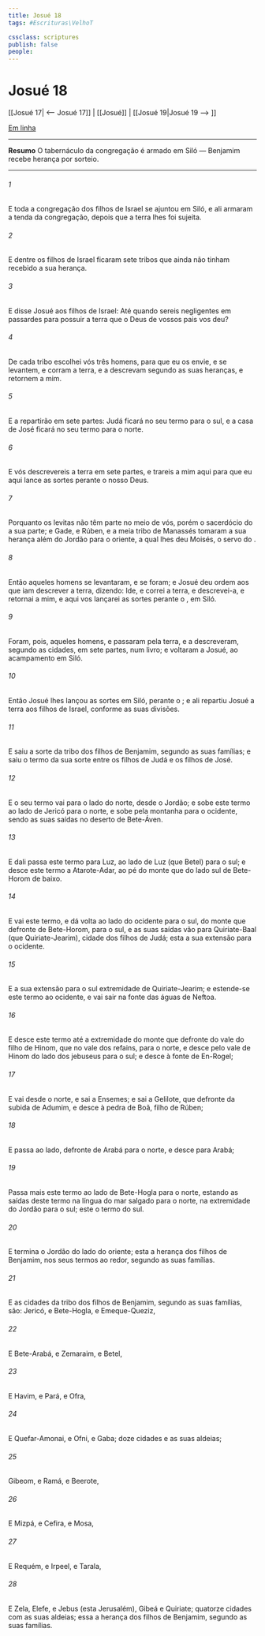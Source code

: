 ```yaml
---
title: Josué 18
tags: #Escrituras\VelhoT

cssclass: scriptures
publish: false
people:
---
```


# Josué 18
[[Josué 17| <-- Josué 17]] | [[Josué]] | [[Josué 19|Josué 19 --> ]]

[Em linha](https://churchofjesuschrist.org/study/scriptures/ot/josh/18?lang=por)

---
__Resumo__
O tabernáculo da congregação é armado em Siló — Benjamim recebe herança por sorteio.

---
###### 1 
E toda a congregação dos filhos de Israel se ajuntou em Siló, e ali armaram a tenda da congregação, depois que a terra lhes foi sujeita.

###### 2 
E dentre os filhos de Israel ficaram sete tribos que ainda não tinham recebido a sua herança.

###### 3 
E disse Josué aos filhos de Israel: Até quando sereis negligentes em passardes para possuir a terra que o  Deus de vossos pais vos deu?

###### 4 
De cada tribo escolhei vós três homens, para que eu os envie, e se levantem, e corram a terra, e a descrevam segundo as suas heranças, e retornem a mim.

###### 5 
E a repartirão em sete partes: Judá ficará no seu termo para o sul, e a casa de José ficará no seu termo para o norte.

###### 6 
E vós descrevereis a terra em sete partes, e trareis a mim aqui  para que eu aqui lance as sortes perante o  nosso Deus.

###### 7 
Porquanto os levitas não têm parte no meio de vós, porém o sacerdócio do   a sua parte; e Gade, e Rúben, e a meia tribo de Manassés tomaram a sua herança além do Jordão para o oriente, a qual lhes deu Moisés, o servo do .

###### 8 
Então aqueles homens se levantaram, e se foram; e Josué deu ordem aos que iam descrever a terra, dizendo: Ide, e correi a terra, e descrevei-a, e  retornai a mim, e aqui vos lançarei as sortes perante o , em Siló.

###### 9 
Foram, pois, aqueles homens, e passaram pela terra, e a descreveram, segundo as cidades, em sete partes, num livro; e voltaram a Josué, ao acampamento em Siló.

###### 10 
Então Josué lhes lançou as sortes em Siló, perante o ; e ali repartiu Josué a terra aos filhos de Israel, conforme as suas divisões.

###### 11 
E saiu a sorte da tribo dos filhos de Benjamim, segundo as suas famílias; e saiu o termo da sua sorte entre os filhos de Judá e os filhos de José.

###### 12 
E o seu termo vai para o lado do norte, desde o Jordão; e sobe este termo ao lado de Jericó para o norte, e sobe pela montanha para o ocidente, sendo as suas saídas no deserto de Bete-Áven.

###### 13 
E dali passa este termo para Luz, ao lado de Luz (que  Betel) para o sul; e desce este termo a Atarote-Adar, ao pé do monte que  do lado sul de Bete-Horom de baixo.

###### 14 
E vai este termo, e dá volta ao lado do ocidente para o sul, do monte que  defronte de Bete-Horom, para o sul, e as suas saídas vão para Quiriate-Baal (que  Quiriate-Jearim), cidade dos filhos de Judá; esta  a sua extensão para o ocidente.

###### 15 
E a sua extensão para o sul  extremidade de Quiriate-Jearim; e estende-se este termo ao ocidente, e vai sair na fonte das águas de Neftoa.

###### 16 
E desce este termo até a extremidade do monte que  defronte do vale do filho de Hinom, que  no vale dos refains, para o norte, e desce pelo vale de Hinom do lado dos jebuseus para o sul; e  desce à fonte de En-Rogel;

###### 17 
E vai desde o norte, e sai a Ensemes; e  sai a Gelilote, que  defronte da subida de Adumim, e desce à pedra de Boã, filho de Rúben;

###### 18 
E passa ao lado, defronte de Arabá para o norte, e desce para Arabá;

###### 19 
Passa mais este termo ao lado de Bete-Hogla para o norte, estando as saídas deste termo na língua do mar salgado para o norte, na extremidade do Jordão para o sul; este  o termo do sul.

###### 20 
E termina o Jordão do lado do oriente; esta  a herança dos filhos de Benjamim, nos seus termos ao redor, segundo as suas famílias.

###### 21 
E as cidades da tribo dos filhos de Benjamim, segundo as suas famílias, são: Jericó, e Bete-Hogla, e Emeque-Queziz,

###### 22 
E Bete-Arabá, e Zemaraim, e Betel,

###### 23 
E Havim, e Pará, e Ofra,

###### 24 
E Quefar-Amonai, e Ofni, e Gaba; doze cidades e as suas aldeias;

###### 25 
Gibeom, e Ramá, e Beerote,

###### 26 
E Mizpá, e Cefira, e Mosa,

###### 27 
E Requém, e Irpeel, e Tarala,

###### 28 
E Zela, Elefe, e Jebus (esta  Jerusalém), Gibeá e Quiriate; quatorze cidades com as suas aldeias; essa  a herança dos filhos de Benjamim, segundo as suas famílias.

